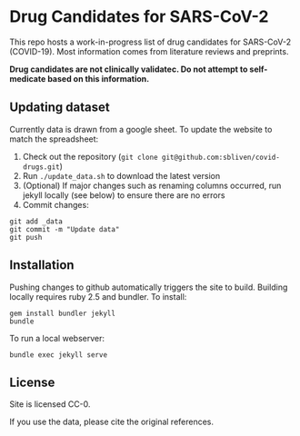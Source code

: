 # Drug Candidates for SARS-CoV-2

This repo hosts a work-in-progress list of drug candidates for SARS-CoV-2
(COVID-19). Most information comes from literature reviews and preprints.

**Drug candidates are not clinically validatec. Do not attempt to
self-medicate based on this information.**

## Updating dataset

Currently data is drawn from a google sheet. To update the website to match the
spreadsheet:

1. Check out the repository (`git clone git@github.com:sbliven/covid-drugs.git`)
2. Run `./update_data.sh` to download the latest version
3. (Optional) If major changes such as renaming columns occurred, run jekyll
   locally (see below) to ensure there are no errors
4. Commit changes:

```
git add _data
git commit -m "Update data"
git push
```

## Installation

Pushing changes to github automatically triggers the site to build.
Building locally requires ruby 2.5 and bundler. To install:

```
gem install bundler jekyll
bundle
```

To run a local webserver:

```
bundle exec jekyll serve
```

## License

Site is licensed CC-0.

If you use the data, please cite the original references.
